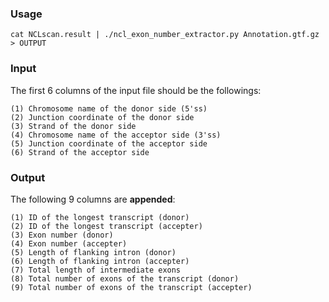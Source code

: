 ### Usage
```
cat NCLscan.result | ./ncl_exon_number_extractor.py Annotation.gtf.gz > OUTPUT
```

### Input
The first 6 columns of the input file should be the followings:
```
(1) Chromosome name of the donor side (5'ss) 
(2) Junction coordinate of the donor side
(3) Strand of the donor side
(4) Chromosome name of the acceptor side (3'ss) 
(5) Junction coordinate of the acceptor side
(6) Strand of the acceptor side
```

### Output
The following 9 columns are **appended**:
```
(1) ID of the longest transcript (donor)
(2) ID of the longest transcript (accepter)
(3) Exon number (donor)
(4) Exon number (accepter)
(5) Length of flanking intron (donor)
(6) Length of flanking intron (accepter)
(7) Total length of intermediate exons
(8) Total number of exons of the transcript (donor)
(9) Total number of exons of the transcript (accepter)
```
